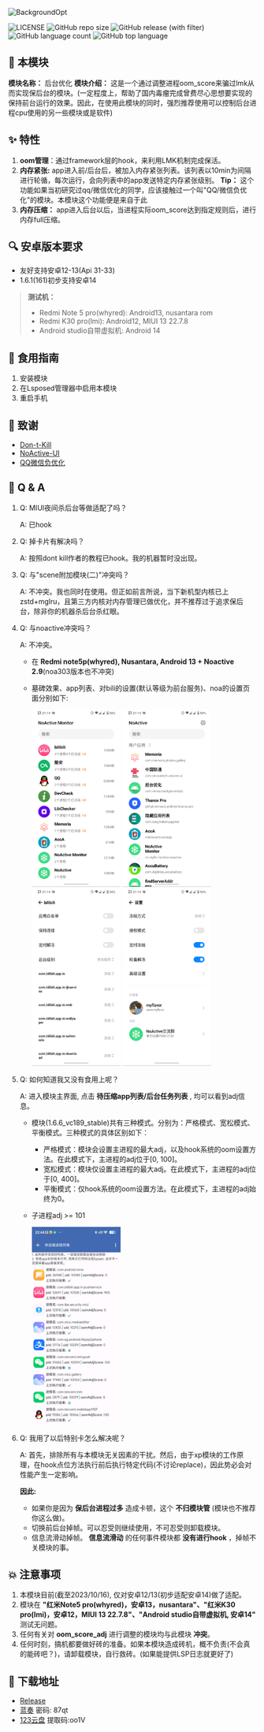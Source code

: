 ![BackgroundOpt](https://socialify.git.ci/XingC123/BackgroundOpt/image?language=1&name=1&owner=1&theme=Light)



![LICENSE](https://img.shields.io/github/license/XingC123/BackgroundOpt)
![GitHub repo size](https://img.shields.io/github/repo-size/XingC123/BackgroundOpt)
![GitHub release (with filter)](https://img.shields.io/github/v/release/XingC123/BackgroundOpt)
![GitHub language count](https://img.shields.io/github/languages/count/XingC123/BackgroundOpt)
![GitHub top language](https://img.shields.io/github/languages/top/XingC123/BackgroundOpt)



## 🔮 本模块

**模块名称：** 后台优化
**模块介绍：** 这是一个通过调整进程oom_score来骗过lmk从而实现保后台的模块。(一定程度上，帮助了国内毒瘤完成曾费尽心思想要实现的保持前台运行的效果。因此，在使用此模块的同时，强烈推荐使用可以控制后台进程cpu使用的另一些模块或是软件)



## ✨ 特性

1. **oom管理**：通过framework层的hook，来利用LMK机制完成保活。
2. **内存紧张:** app进入前/后台后，被加入内存紧张列表。该列表以10min为间隔进行轮循，每次运行，会向列表中的app发送特定内存紧张级别。
   **Tip：** 这个功能如果当初研究过qq/微信优化的同学，应该接触过一个叫"QQ/微信负优化"的模块。本模块这个功能便是来自于此
3. **内存压缩：** app进入后台以后，当进程实际oom_score达到指定规则后，进行内存full压缩。



## 🔍 安卓版本要求

- 友好支持安卓12-13(Api 31-33)
- 1.6.1(161)初步支持安卓14

> **测试机：**
>
> - Redmi Note 5 pro(whyred): Android13, nusantara rom
> - Redmi K30 pro(lmi): Android12, MIUI 13 22.7.8
> - Android studio自带虚拟机: Android 14



## 📕 食用指南

1. 安装模块
2. 在Lsposed管理器中启用本模块
3. 重启手机



## 💖 致谢

- [Don-t-Kill](https://github.com/UISSD/Don-t-Kill)
- [NoActive-UI](https://github.com/myflavor/NoActive-UI)
- [QQ微信负优化](https://gitee.com/keytoolazy/mapdepot)



## 💫 Q & A

1. Q: MIUI夜间杀后台等做适配了吗？

   A: 已hook

2. Q: 掉卡片有解决吗？

   A: 按照dont kill作者的教程已hook。我的机器暂时没出现。

3. Q: 与"scene附加模块(二)"冲突吗？

   A: 不冲突。我也同时在使用。但正如前言所说，当下新机型内核已上zstd+mglru，且第三方内核对内存管理已做优化，并不推荐过于追求保后台，除非你的机器杀后台杀红眼。

4. Q: 与noactive冲突吗？

   A: 不冲突。

    - 在 **Redmi note5p(whyred), Nusantara, Android 13 + Noactive 2.9**(noa303版本也不冲突)

    - 墓碑效果、app列表、对bili的设置(默认等级为前台服务)、noa的设置页面分别如下:

      <img src="resources/images/墓碑效果.png" width="180" height="360">
      <img src="resources/images/Noactive的app列表.png" width="180" height="360">
      <img src="resources/images/Noactive对某app的设置.png" width="180" height="360">
      <img src="resources/images/Noactive设置.png" width="180" height="360">

5. Q: 如何知道我又没有食用上呢？

   A: 进入模块主界面, 点击 **待压缩app列表/后台任务列表** , 均可以看到adj信息。

    - 模块(1.6.6_vc189_stable)共有三种模式。分别为：严格模式、宽松模式、平衡模式。三种模式的具体区别如下：

      - 严格模式：模块会设置主进程的最大adj，以及hook系统的oom设置方法。在此模式下，主进程的adj位于[0, 100]。
      - 宽松模式：模块仅设置主进程的最大adj。在此模式下，主进程的adj位于[0, 400]。
      - 平衡模式：仅hook系统的oom设置方法。在此模式下，主进程的adj始终为0。

    - 子进程adj >= 101

      <img src="resources/images/待压缩列表app的adj展示.jpg" width="180">

6. Q: 我用了以后特别卡怎么解决呢？

   A: 首先，排除所有与本模块无关因素的干扰。然后，由于xp模块的工作原理，在hook点位方法执行前后执行特定代码(不讨论replace)，因此势必会对性能产生一定影响。

   **因此:**

    - 如果你是因为 **保后台进程过多** 造成卡顿，这个 **不归模块管** (模块也不推荐你这么做)。
    - 切换前后台掉帧。可以忍受则继续使用，不可忍受则卸载模块。
    - 信息流滑动掉帧。 **信息流滑动** 的任何事件模块都 **没有进行hook** ，掉帧不关模块的事。



## 💥 注意事项

1. 本模块目前(截至2023/10/16), 仅对安卓12/13(初步适配安卓14)做了适配。
2. 模块在 **"红米Note5 pro(whyred)，安卓13，nusantara"、"红米K30 pro(lmi)，安卓12，MIUI 13 22.7.8"、"Android studio自带虚拟机, 安卓14"** 测试无问题。
3. 任何有关对 **oom_score_adj** 进行调整的模块均与此模块 **冲突**。
4. 任何时刻，搞机都要做好砖的准备。如果本模块造成砖机，概不负责(不会真的能砖吧？)，请卸载模块，自行救砖。(如果能提供LSP日志就更好了)



## 📌 下载地址

- [Release](https://github.com/XingC123/BackgroundOpt/releases)
- [蓝奏](https://wwok.lanzoub.com/b0fb3n5cf) 密码: 87qt
- [123云盘](https://www.123pan.com/s/EDCTjv-KBa93.html) 提取码:oo1V